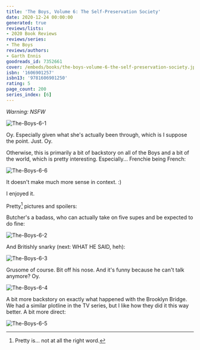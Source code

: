 ```yaml
---
title: 'The Boys, Volume 6: The Self-Preservation Society'
date: 2020-12-24 00:00:00
generated: true
reviews/lists:
- 2020 Book Reviews
reviews/series:
- The Boys
reviews/authors:
- Garth Ennis
goodreads_id: 7352661
cover: /embeds/books/the-boys-volume-6-the-self-preservation-society.jpg
isbn: '1606901257'
isbn13: '9781606901250'
rating: 5
page_count: 200
series_index: [6]
---
```

*Warning: NSFW*  

![The-Boys-6-1](/embeds/books/attachments/the-boys-6-1.jpg)  

<!--more-->

Oy. Especially given what she's actually been through, which is I suppose the point. Just. Oy.  

Otherwise, this is primarily a bit of backstory on all of the Boys and a bit of the world, which is pretty interesting. Especially... Frenchie being French:  

![The-Boys-6-6](/embeds/books/attachments/the-boys-6-6.jpg)  

It doesn't make much more sense in context. :)  

I enjoyed it.  

Pretty[^oy] pictures and spoilers:  

Butcher's a badass, who can actually take on five supes and be expected to do fine:  

![The-Boys-6-2](/embeds/books/attachments/the-boys-6-2.jpg)  

And Britishly snarky (next: WHAT HE SAID, heh):  

![The-Boys-6-3](/embeds/books/attachments/the-boys-6-3.jpg)  

Grusome of course. Bit off his nose. And it's funny because he can't talk anymore? Oy.  

![The-Boys-6-4](/embeds/books/attachments/the-boys-6-4.jpg)  

A bit more backstory on exactly what happened with the Brooklyn Bridge. We had a similar plotline in the TV series, but I like how they did it this way better. A bit more direct:  

![The-Boys-6-5](/embeds/books/attachments/the-boys-6-5.jpg)  

[^oy]: Pretty is... not at all the right word.